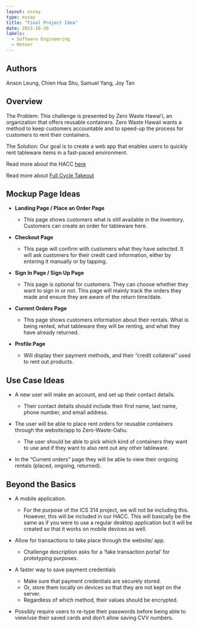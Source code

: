 ```yaml
---
layout: essay
type: essay
title: "Final Project Idea"
date: 2023-10-30
labels:
  - Software Engineering
  - Meteor
---
```


## Authors
Anson Leung, Chien Hua Shu, Samuel Yang, Joy Tan

## Overview
The Problem: This challenge is presented by Zero Waste Hawaiʻi, an organization that offers reusable containers. Zero Waste Hawaii wants a method to keep customers accountable and to speed-up the process for customers to rent their containers.

The Solution: Our goal is to create a web app that enables users to quickly rent tableware items in a fast-paced environment.

Read more about the HACC <a href="https://hacc.hawaii.gov/wp-content/uploads/2023/10/Zero-Waste-Oahu-Challenge-Submission-Form_2023_TA.pdf ">here</a>

Read more about <a href="https://www.fullcycletakeouthawaii.org">Full Cycle Takeout</a>

## Mockup Page Ideas
- **Landing Page / Place an Order Page**
    - This page shows customers what is still available in the inventory. Customers can create an order for tableware here.

- **Checkout Page**
    - This page will confirm with customers what they have selected. It will ask customers for their credit card information, either by entering it manually or by tapping.

- **Sign In Page / Sign Up Page**
    - This page is optional for customers. They can choose whether they want to sign in or not. This page will mainly track the orders they made and ensure they are aware of the return time/date.

- **Current Orders Page**
    - This page shows customers information about their rentals. What is being rented, what tableware they will be renting, and what they have already returned. 

- **Profile Page**
    - Will display their payment methods, and their “credit collateral” used to rent out products.

## Use Case Ideas
- A new user will make an account, and set up their contact details.
    - Their contact details should include their first name, last name, phone number, and email address.

- The user will be able to place rent orders for reusable containers through the website/app to Zero-Waste-Oahu.
    - The user should be able to pick which kind of containers they want to use and if they want to also rent out any other tableware. 

- In the “Current orders” page they will be able to view their ongoing rentals (placed, ongoing, returned).

## Beyond the Basics
- A mobile application.
    - For the purpose of the ICS 314 project, we will not be including this. However, this will be included in our HACC. This will basically be the same as if you were to use a regular desktop application but it will be created so that it works on mobile devices as well. 

- Allow for transactions to take place through the website/ app.
    - Challenge description asks for a ‘fake transaction portal’ for prototyping purposes.

- A faster way to save payment credentials
    - Make sure that payment credentials are securely stored.
    - Or, store them locally on devices so that they are not kept on the server.
    - Regardless of which method, their values should be encrypted.

- Possibly require users to re-type their passwords before being able to view/use their saved cards and don’t allow saving CVV numbers.
